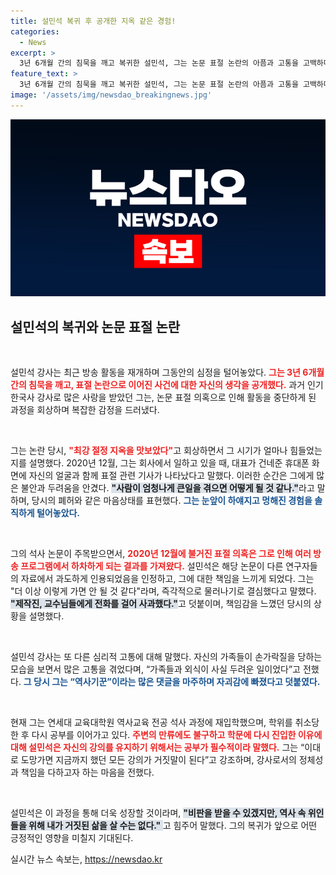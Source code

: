 ```yaml
---
title: 설민석 복귀 후 공개한 지옥 같은 경험!
categories:
  - News
excerpt: >
  3년 6개월 간의 침묵을 깨고 복귀한 설민석, 그는 논문 표절 논란의 아픔과 고통을 고백하며 다시 일어섰습니다. 과거의 상처를 딛고 강사로서의 책임을 다하겠다는 그의 결심이 감동을 줍니다.
feature_text: >
  3년 6개월 간의 침묵을 깨고 복귀한 설민석, 그는 논문 표절 논란의 아픔과 고통을 고백하며 다시 일어섰습니다. 과거의 상처를 딛고 강사로서의 책임을 다하겠다는 그의 결심이 감동을 줍니다.
image: '/assets/img/newsdao_breakingnews.jpg'
---
```


<p><img src="/assets/img/newsdao_breakingnews.jpg" alt="pcversion 속보" /></p>

<h2 data-ke-size="size26">설민석의 복귀와 논문 표절 논란</h2>

<p data-ke-size="size16">&nbsp;</p>

<p>설민석 강사는 최근 방송 활동을 재개하며 그동안의 심정을 털어놓았다. <b><span style="color: #ee2323;">그는 3년 6개월 간의 침묵을 깨고, 표절 논란으로 이어진 사건에 대한 자신의 생각을 공개했다.</span></b> 과거 인기 한국사 강사로 많은 사랑을 받았던 그는, 논문 표절 의혹으로 인해 활동을 중단하게 된 과정을 회상하며 복잡한 감정을 드러냈다. </p>

<p data-ke-size="size16">&nbsp;</p>

<p>그는 논란 당시, <b><span style="color: #ee2323;">"최강 절정 지옥을 맛보았다"</span></b>고 회상하면서 그 시기가 얼마나 힘들었는지를 설명했다. 2020년 12월, 그는 회사에서 일하고 있을 때, 대표가 건네준 휴대폰 화면에 자신의 얼굴과 함께 표절 관련 기사가 나타났다고 말했다. 이러한 순간은 그에게 많은 불안과 두려움을 안겼다. <b><span style="background-color: #21538527;">"사람이 엄청나게 큰일을 겪으면 어떻게 될 것 같나."</span></b>라고 말하며, 당시의 폐허와 같은 마음상태를 표현했다. <b><span style="color: #1a5490;">그는 눈앞이 하얘지고 멍해진 경험을 솔직하게 털어놓았다.</span></b></p>

<p data-ke-size="size16">&nbsp;</p>

<p>그의 석사 논문이 주목받으면서, <b><span style="color: #ee2323;">2020년 12월에 불거진 표절 의혹은 그로 인해 여러 방송 프로그램에서 하차하게 되는 결과를 가져왔다.</span></b> 설민석은 해당 논문이 다른 연구자들의 자료에서 과도하게 인용되었음을 인정하고, 그에 대한 책임을 느끼게 되었다. 그는 "더 이상 이렇게 가면 안 될 것 같다"라며, 즉각적으로 물러나기로 결심했다고 말했다. <b><span style="background-color: #21538527;">"제작진, 교수님들에게 전화를 걸어 사과했다."</span></b>고 덧붙이며, 책임감을 느꼈던 당시의 상황을 설명했다.</p>

<p data-ke-size="size16">&nbsp;</p>

<p>설민석 강사는 또 다른 심리적 고통에 대해 말했다. 자신의 가족들이 손가락질을 당하는 모습을 보면서 많은 고통을 겪었다며, “가족들과 외식이 사실 두려운 일이었다”고 전했다. <b><span style="color: #1a5490;">그 당시 그는 “역사기꾼”이라는 많은 댓글을 마주하며 자괴감에 빠졌다고 덧붙였다.</span></b> </p>

<p data-ke-size="size16">&nbsp;</p>

<p>현재 그는 연세대 교육대학원 역사교육 전공 석사 과정에 재입학했으며, 학위를 취소당한 후 다시 공부를 이어가고 있다. <b><span style="color: #ee2323;">주변의 만류에도 불구하고 학문에 다시 진입한 이유에 대해 설민석은 자신의 강의를 유지하기 위해서는 공부가 필수적이라 말했다.</span></b> 그는 “이대로 도망가면 지금까지 했던 모든 강의가 거짓말이 된다”고 강조하며, 강사로서의 정체성과 책임을 다하고자 하는 마음을 전했다.</p>

<p data-ke-size="size16">&nbsp;</p>

<p>설민석은 이 과정을 통해 더욱 성장할 것이라며, <b><span style="background-color: #21538527;">"비판을 받을 수 있겠지만, 역사 속 위인들을 위해 내가 거짓된 삶을 살 수는 없다." </span></b>고 힘주어 말했다. 그의 복귀가 앞으로 어떤 긍정적인 영향을 미칠지 기대된다.</p>
실시간 뉴스 속보는, <a href="https://newsdao.kr" rel="dofollow">https://newsdao.kr</a>


